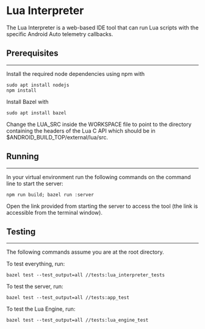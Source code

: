 Lua Interpreter
=====

The Lua Interpreter is a web-based IDE tool that can run Lua scripts with the specific Android Auto telemetry callbacks.

## Prerequisites
***
Install the required node dependencies using npm with
```
sudo apt install nodejs
npm install
```

Install Bazel with
```
sudo apt install bazel
```

Change the LUA_SRC inside the WORKSPACE file to point to the directory containing the headers
of the Lua C API which should be in $ANDROID_BUILD_TOP/external/lua/src.

## Running
***
In your virtual environment run the following commands on the command line to start the server:
```
npm run build; bazel run :server
```

Open the link provided from starting the server to access the tool (the link is accessible from the terminal window).

## Testing
***
The following commands assume you are at the root directory.

To test everything, run:
```
bazel test --test_output=all //tests:lua_interpreter_tests
```

To test the server, run:
```
bazel test --test_output=all //tests:app_test
```

To test the Lua Engine, run:
```
bazel test --test_output=all //tests:lua_engine_test
```